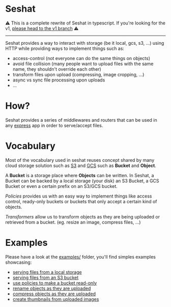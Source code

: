 # Seshat

:warning: This is a complete rewrite of Seshat in typescript. If you're looking for the v1, [please head to the v1 branch](https://github.com/enspirit/seshat/tree/v1) :warning:

---

Seshat provides a way to interact with storage (be it local, gcs, s3, ...) using HTTP while providing ways to implement things such as:

* access-control (not everyone can do the same things on objects)
* avoid file collision (many people want to upload files with the same name, they shouldn't override each other)
* transform files upon upload (compressing, image cropping, ...)
* async vs sync file processing upon uploads
* ...

# How?

Seshat provides a series of middlewares and routers that can be used in any [express](https://expressjs.com/) app in order to serve/accept files.

# Vocabulary

Most of the vocabulary used in seshat reuses concept shared by many cloud storage solution such as [S3](https://aws.amazon.com/s3/) and [GCS](https://cloud.google.com/storage) such as **Bucket** and **Object**.

A **Bucket** is a storage place where **Objects** can be written. In Seshat, a Bucket can be backed by a local storage (your disk) an S3 Bucket, a GCS Bucket or even a certain prefix on an S3/GCS bucket.

*Policies* provides us with an easy way to implement things like access control, ready-only buckets or buckets that only accept a certain kind of objects.

*Transformers* allow us to transform objects as they are being uploaded or retrieved from a bucket. (eg. resize an image, compress files, ...)

# Examples

Please have a look at the [examples/](examples/) folder, you'll find simples examples showcasing:

* [serving files from a local storage](examples/local.ts)
* [serving files from an S3 bucket](examples/s3.ts)
* [use policies to make a bucket read-only](examples/readonly.ts)
* [rename objects as they are uploaded](examples/rename.ts)
* [compress objects as they are uploaded](examples/gzip.ts)
* [create thumbnails from uploaded images](examples/thumbnails.ts)

